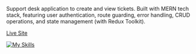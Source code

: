 Support desk application to create and view tickets. Built with MERN tech stack, featuring user authentication, route guarding, error handling, CRUD operations, and state management (with Redux Toolkit).

[Live Site](https://support-desk-vc9z.onrender.com/)

[![My Skills](https://skillicons.dev/icons?i=react,nodejs,express,mongodb,redux)](https://skillicons.dev)
